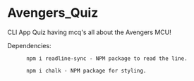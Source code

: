 # Avengers_Quiz

CLI App Quiz having mcq's all about the Avengers MCU!

Dependencies:

          npm i readline-sync - NPM package to read the line. 
          
          npm i chalk - NPM package for styling.
